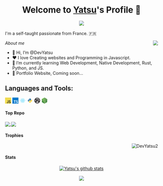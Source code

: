 <p align="center">
  <h1 align="center">Welcome to <a href="https://github.com/DevYatsu">Yatsu</a>'s Profile 👋</h1>
</p>
<p align="center">
  <a align="center" href="https://github.com/DenverCoder1/readme-typing-svg"><img src="https://readme-typing-svg.herokuapp.com?&font=IBM+Plex+Sans&color=F72EE2&size=25&lines=Welcome+to+my+GitHub+Profile!;I'm+a+developer;I'm+a+competitive+programmer;I'm+a+Typescript+developer" /></a>
</p>
<p>I'm a self-taught passionate from France. 🇫🇷</p>
<img align="right" src="https://media.giphy.com/media/v1.Y2lkPTc5MGI3NjExdm0xanMxd284M2hkNWNmNnB0Y3J5NW5lNWFyNzhkMXZ2djA5eXl0cCZlcD12MV9pbnRlcm5hbF9naWZfYnlfaWQmY3Q9cw/Ll22OhMLAlVDb8UQWe/giphy.gif">
<em> About me </em>
<ul>
  <li>👋 Hi, I’m @DevYatsu </li>
  <li>❤️ I love Creating websites and Programming in Javascript.</li>
  <li>🌱 I’m currently learning Web Development, Native Development, Rust, Python, and JS.</li>
  <li>🧐 Portfolio Website, Coming soon...</li>
</ul>

## **Languages and Tools:**  

<code><img height="20" src="https://raw.githubusercontent.com/github/explore/80688e429a7d4ef2fca1e82350fe8e3517d3494d/topics/javascript/javascript.png"></code>
<code><img height="20" src="https://raw.githubusercontent.com/github/explore/80688e429a7d4ef2fca1e82350fe8e3517d3494d/topics/typescript/typescript.png"></code>
<code><img height="20" src="https://raw.githubusercontent.com/github/explore/80688e429a7d4ef2fca1e82350fe8e3517d3494d/topics/react/react.png"></code>
<code><img height="20" src="https://raw.githubusercontent.com/github/explore/5c058a388828bb5fde0bcafd4bc867b5bb3f26f3/topics/python/python.png"></code>
<code><img height="20" src="https://raw.githubusercontent.com/github/explore/5c058a388828bb5fde0bcafd4bc867b5bb3f26f3/topics/rust/rust.png"></code>
<code><img height="20" src="https://raw.githubusercontent.com/github/explore/80688e429a7d4ef2fca1e82350fe8e3517d3494d/topics/nodejs/nodejs.png"></code>   

#### Top Repo
<a href="https://github.com/DevYatsu/to-do-list-flask">
  <!-- Change the `github-readme-stats.anuraghazra1.vercel.app` to `github-readme-stats.vercel.app`  -->
  <img align="center" src="https://github-readme-stats.anuraghazra1.vercel.app/api/pin/?username=DevYatsu&repo=reusable-react-form&theme=tokyonight" />
</a>    
<a href="https://github.com/DevYatsu/DevYatsu.github.io">
  <!-- Change the `github-readme-stats.anuraghazra1.vercel.app` to `github-readme-stats.vercel.app`  -->
  <img align="center" src="https://github-readme-stats.anuraghazra1.vercel.app/api/pin/?username=DevYatsu&repo=TypicodeBasedNextJsApp&theme=tokyonight"/>
</a>

#### Trophies

<p align="right"> 
    <img src="https://github-profile-trophy.vercel.app/?username=DevYatsu&row=2&theme=tokyonight&column=8&no-frame=false&no-bg=false" alt="DevYatsu2">
</p>

#### Stats
<p align="center">
  <a href="https://github.com/anuraghazra/github-readme-stats" align="center">
    <img align="center" src="https://github-readme-stats.anuraghazra1.vercel.app/api?username=DevYatsu&show_icons=true&include_all_commits=true&theme=tokyonight" alt="Yatsu's github stats" />
  </a>
</p>
<p align="center">
  <a href="https://github.com/anuraghazra/github-readme-stats" align="center">
    <!-- Change the `github-readme-stats.anuraghazra1.vercel.app` to `github-readme-stats.vercel.app`  -->
    <img align="center" src="https://github-readme-stats.anuraghazra1.vercel.app/api/top-langs/?username=DevYatsu&layout=compact&theme=tokyonight" />
  </a>
</p>
<br />
